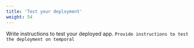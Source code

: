 ```yaml
---
title: 'Test your deployment'
weight: 54
---
```


Write instructions to test your deployed app.
`Provide instructions to test the deployment on temporal`
